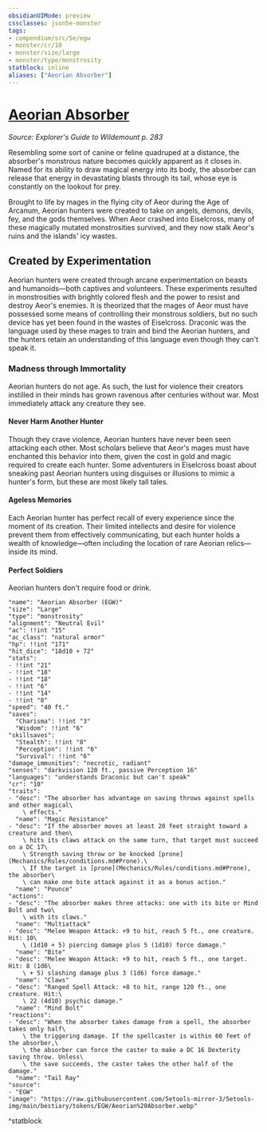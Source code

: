 ```yaml
---
obsidianUIMode: preview
cssclasses: json5e-monster
tags:
- compendium/src/5e/egw
- monster/cr/10
- monster/size/large
- monster/type/monstrosity
statblock: inline
aliases: ["Aeorian Absorber"]
---
```

# [Aeorian Absorber](Mechanics\bestiary\monstrosity/aeorian-absorber-egw.md)
*Source: Explorer's Guide to Wildemount p. 283*  

Resembling some sort of canine or feline quadruped at a distance, the absorber's monstrous nature becomes quickly apparent as it closes in. Named for its ability to draw magical energy into its body, the absorber can release that energy in devastating blasts through its tail, whose eye is constantly on the lookout for prey.

Brought to life by mages in the flying city of Aeor during the Age of Arcanum, Aeorian hunters were created to take on angels, demons, devils, fey, and the gods themselves. When Aeor crashed into Eiselcross, many of these magically mutated monstrosities survived, and they now stalk Aeor's ruins and the islands' icy wastes.

## Created by Experimentation

Aeorian hunters were created through arcane experimentation on beasts and humanoids—both captives and volunteers. These experiments resulted in monstrosities with brightly colored flesh and the power to resist and destroy Aeor's enemies. It is theorized that the mages of Aeor must have possessed some means of controlling their monstrous soldiers, but no such device has yet been found in the wastes of Eiselcross. Draconic was the language used by these mages to train and bind the Aeorian hunters, and the hunters retain an understanding of this language even though they can't speak it.

### Madness through Immortality

Aeorian hunters do not age. As such, the lust for violence their creators instilled in their minds has grown ravenous after centuries without war. Most immediately attack any creature they see.

#### Never Harm Another Hunter

Though they crave violence, Aeorian hunters have never been seen attacking each other. Most scholars believe that Aeor's mages must have enchanted this behavior into them, given the cost in gold and magic required to create each hunter. Some adventurers in Eiselcross boast about sneaking past Aeorian hunters using disguises or illusions to mimic a hunter's form, but these are most likely tall tales.

#### Ageless Memories

Each Aeorian hunter has perfect recall of every experience since the moment of its creation. Their limited intellects and desire for violence prevent them from effectively communicating, but each hunter holds a wealth of knowledge—often including the location of rare Aeorian relics—inside its mind.

#### Perfect Soldiers

Aeorian hunters don't require food or drink.

```statblock
"name": "Aeorian Absorber (EGW)"
"size": "Large"
"type": "monstrosity"
"alignment": "Neutral Evil"
"ac": !!int "15"
"ac_class": "natural armor"
"hp": !!int "171"
"hit_dice": "18d10 + 72"
"stats":
- !!int "21"
- !!int "18"
- !!int "18"
- !!int "6"
- !!int "14"
- !!int "8"
"speed": "40 ft."
"saves":
  "Charisma": !!int "3"
  "Wisdom": !!int "6"
"skillsaves":
  "Stealth": !!int "8"
  "Perception": !!int "6"
  "Survival": !!int "6"
"damage_immunities": "necrotic, radiant"
"senses": "darkvision 120 ft., passive Perception 16"
"languages": "understands Draconic but can't speak"
"cr": "10"
"traits":
- "desc": "The absorber has advantage on saving throws against spells and other magical\
    \ effects."
  "name": "Magic Resistance"
- "desc": "If the absorber moves at least 20 feet straight toward a creature and then\
    \ hits its claws attack on the same turn, that target must succeed on a DC 17\
    \ Strength saving throw or be knocked [prone](Mechanics/Rules/conditions.md#Prone).\
    \ If the target is [prone](Mechanics/Rules/conditions.md#Prone), the absorber\
    \ can make one bite attack against it as a bonus action."
  "name": "Pounce"
"actions":
- "desc": "The absorber makes three attacks: one with its bite or Mind Bolt and two\
    \ with its claws."
  "name": "Multiattack"
- "desc": "Melee Weapon Attack: +9 to hit, reach 5 ft., one creature. Hit: 10\
    \ (1d10 + 5) piercing damage plus 5 (1d10) force damage."
  "name": "Bite"
- "desc": "Melee Weapon Attack: +9 to hit, reach 5 ft., one target. Hit: 8 (1d6\
    \ + 5) slashing damage plus 3 (1d6) force damage."
  "name": "Claws"
- "desc": "Ranged Spell Attack: +8 to hit, range 120 ft., one creature. Hit:\
    \ 22 (4d10) psychic damage."
  "name": "Mind Bolt"
"reactions":
- "desc": "When the absorber takes damage from a spell, the absorber takes only half\
    \ the triggering damage. If the spellcaster is within 60 feet of the absorber,\
    \ the absorber can force the caster to make a DC 16 Dexterity saving throw. Unless\
    \ the save succeeds, the caster takes the other half of the damage."
  "name": "Tail Ray"
"source":
- "EGW"
"image": "https://raw.githubusercontent.com/5etools-mirror-3/5etools-img/main/bestiary/tokens/EGW/Aeorian%20Absorber.webp"
```
^statblock